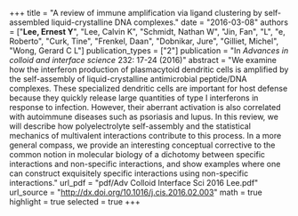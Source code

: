 +++
title = "A review of immune amplification via ligand clustering by self-assembled liquid-crystalline DNA complexes."
date = "2016-03-08"
authors = ["**Lee, Ernest Y**", "Lee, Calvin K", "Schmidt, Nathan W", "Jin, Fan", "L", "e, Roberto", "Curk, Tine", "Frenkel, Daan", "Dobnikar, Jure", "Gilliet, Michel", "Wong, Gerard C L"]
publication_types = ["2"]
publication = "In *Advances in colloid and interface science* 232: 17-24 (2016)"
abstract = "We examine how the interferon production of plasmacytoid dendritic cells is amplified by the self-assembly of liquid-crystalline antimicrobial peptide/DNA complexes. These specialized dendritic cells are important for host defense because they quickly release large quantities of type I interferons in response to infection. However, their aberrant activation is also correlated with autoimmune diseases such as psoriasis and lupus. In this review, we will describe how polyelectrolyte self-assembly and the statistical mechanics of multivalent interactions contribute to this process. In a more general compass, we provide an interesting conceptual corrective to the common notion in molecular biology of a dichotomy between specific interactions and non-specific interactions, and show examples where one can construct exquisitely specific interactions using non-specific interactions."
url_pdf = "pdf/Adv Colloid Interface Sci 2016 Lee.pdf"
url_source = "http://dx.doi.org/10.1016/j.cis.2016.02.003"
math = true
highlight = true
selected = true
+++